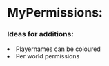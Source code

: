 <h1>MyPermissions:</h1>
<article>
<h3>Ideas for additions:</h3>
<li>Playernames can be coloured</li>
<li>Per world permissions</li>
</article>
